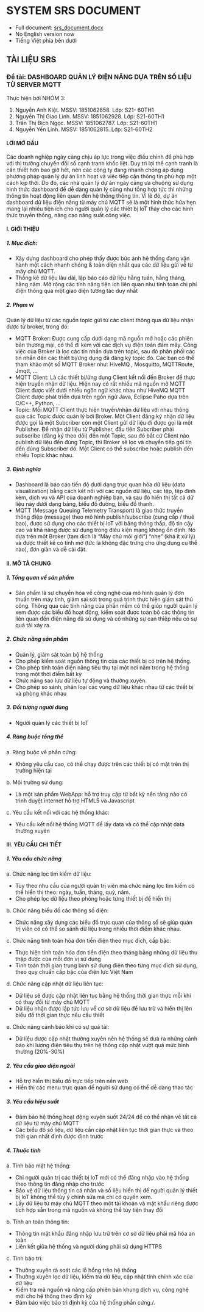# SYSTEM SRS DOCUMENT

* Full document: [srs_document.docx](/document/srs-document.docx)
* No English version now
* Tiếng Việt phía bên dưới

## TÀI LIỆU SRS

### Đề tài: DASHBOARD QUẢN LÝ ĐIỆN NĂNG DỰA TRÊN SỐ LIỆU TỪ SERVER MQTT

Thực hiện bởi NHÓM 3:

1. Nguyễn Anh Kiệt. MSSV: 1851062658. Lớp: S21- 60TH1
2. Nguyễn Thị Giao Linh. MSSV: 1851062928. Lớp: S21-60TH1
3. Trần Thị Bích Ngọc. MSSV: 1851062787. Lớp: S21-60TH1
4. Nguyễn Yến Linh. MSSV: 1851062815. Lớp: S21-60TH2

#### LỜI MỞ ĐẦU

Các doanh nghiệp ngày càng chịu áp lực trong việc điều chỉnh để phù hợp với thị trường chuyển đổi số cạnh tranh khốc liệt. Duy trì lợi thế cạnh tranh là cần thiết hơn bao giờ hết, nên các công ty đang nhanh chóng áp dụng phương pháp quản lý dự án linh hoạt và việc tiếp cận thông tin phù hợp một cách kịp thời. Do đó, các nhà quản lý dự án ngày càng ưa chuộng sử dụng hình thức dashboard để dễ dàng quản lý cũng như tổng hợp tức thì những thông tin hoạt động liên quan đến hệ thống thông tin. Vì lẽ đó, dự án dashboard dữ liệu điện năng từ máy chủ MQTT sẽ là một hình thức hứa hẹn mang lại nhiều tiện ích cho người quản lý các thiết bị IoT thay cho các hình thức truyền thống, nâng cao năng suất công việc.

#### I. GIỚI THIỆU

##### 1. Mục đích:

* Xây dựng dashboard cho phép thấy được bức ảnh hệ thống đang vận hành một cách nhanh chóng & toàn diện nhất qua các dữ liệu gửi về từ máy chủ MQTT.
* Thống kê dữ liệu lâu dài, lập báo cáo dữ liệu hằng tuần, hằng tháng, hằng năm. Mở rộng các tính năng tiện ích liên quan như tính toán chi phí điện thông qua một giao diện tương tác duy nhất

##### 2. Phạm vi

Quản lý dữ liệu từ các nguồn topic gửi từ các client thông qua dữ liệu nhận được từ broker, trong đó:

* MQTT Broker: Được cung cấp dưới dạng mã nguồn mở hoặc các phiên bản thương mại, có thể đi kèm với các dịch vụ điện toán đám mây. Công việc của Broker là lọc các tin nhắn dựa trên topic, sau đó phân phối các tin nhắn đến các thiết bị/ứng dụng đã đăng ký topic đó. Các bạn có thể tham khảo một số MQTT Broker như: HiveMQ , Mosquitto, MQTTRoute, Jmqtt, … 
* MQTT Client: Là các thiết bị/ứng dụng Client kết nối đến Broker để thực hiện truyền nhận dữ liệu. Hiện nay có rất nhiều mã nguồn mở MQTT Client được viết dưới nhiều ngôn ngữ khác nhau như HiveMQ MQTT Client được phát triển dựa trên ngôn ngữ Java, Eclipse Paho dựa trên C/C++, Python, …
* Topic: Mỗi MQTT Client thực hiện truyền/nhận dữ liệu với nhau thông qua các Topic được quản lý bởi Broker. Một Client đăng ký nhận dữ liệu được gọi là một Subcriber còn một Client gửi dữ liệu đi được gọi là một Publisher. Để nhận dữ liệu từ Publisher, đầu tiên Subcriber phải subscribe (đăng ký theo dõi) đến một Topic, sau đó bất cứ Client nào publish dữ liệu đến đúng Topic, thì Broker sẽ lọc và chuyển tiếp gói tin đến đúng Subscriber đó. Một Client có thể subscribe hoặc publish đến nhiều Topic khác nhau.

##### 3. Định nghĩa

* Dashboard là báo cáo tiến độ dưới dạng trực quan hóa dữ liệu (data visualization) bằng cách kết nối với các nguồn dữ liệu, các tệp, tệp đính kèm, dịch vụ và API của doanh nghiệp bạn, và sau đó hiển thị tất cả dữ liệu này dưới dạng bảng, biểu đồ đường, biểu đồ thanh.
* MQTT (Message Queuing Telemetry Transport) là giao thức truyền thông điệp (message) theo mô hình publish/subscribe (cung cấp / thuê bao), được sử dụng cho các thiết bị IoT với băng thông thấp, độ tin cậy cao và khả năng được sử dụng trong điều kiện mạng không ổn định. Nó dựa trên một Broker (tạm dịch là “Máy chủ môi giới”) “nhẹ” (khá ít xử lý) và được thiết kế có tính mở (tức là không đặc trưng cho ứng dụng cụ thể nào), đơn giản và dễ cài đặt.

#### II. MÔ TẢ CHUNG

##### 1. Tổng quan về sản phẩm

* Sản phẩm là sự chuyển hóa về công nghệ của mô hình quản lý đơn thuần trên máy tính, giảm sai sót trong quá trình thực hiện giám sát thủ công. Thông qua các tính năng của phần mềm có thể giúp người quản lý xem được các biểu đồ hoạt động, kiểm soát được toàn bộ các thông tin liên quan đến điện năng đã sử dụng và có những sự can thiệp nếu có sự quá tải xảy ra.

##### 2. Chức năng sản phẩm

* Quản lý, giám sát toàn bộ hệ thống
* Cho phép kiểm soát nguồn thông tin của các thiết bị có trên hệ thống.
* Cho phép tính toán điện năng tiêu thụ tại một nơi nằm trong hệ thống trong một thời điểm bất kỳ
* Chức năng sao lưu dữ liệu tự động và thường xuyên.
* Cho phép so sánh, phân loại các vùng dữ liệu khác nhau từ các thiết bị và phòng khác nhau

##### 3. Đối tượng người dùng

* Người quản lý các thiết bị IoT

##### 4. Ràng buộc tổng thể

a. Ràng buộc về phần cứng:

* Không yêu cầu cao, có thể chạy được trên các thiết bị có mặt trên thị trường hiện tại

b. Môi trường sử dụng:

* Là một sản phẩm WebApp: hỗ trợ truy cập từ bất kỳ nền tảng nào có trình duyệt internet hỗ trợ HTML5 và Javascript

c. Yêu cầu kết nối với các hệ thống khác:

* Yêu cầu kết nối hệ thống MQTT để lấy data và có thể cập nhật data thường xuyên

#### III. YÊU CẦU CHI TIẾT

##### 1. Yêu cầu chức năng

a. Chức năng lọc tìm kiếm dữ liệu:

* Tùy theo nhu cầu của người quản trị viên mà chức năng lọc tìm kiếm có thể hiển thị theo: ngày, tuần, tháng, quý, năm.
* Cho phép lọc dữ liệu theo phòng hoặc từng thiết bị để hiển thị

b. Chức năng biểu đồ các thông số điện:

* Chức năng xây dựng các biểu đồ trực quan của thông số sẽ giúp quản trị viên có có thể so sánh dữ liệu trong nhiều thời điểm khác nhau.

c. Chức năng tính toán hóa đơn tiền điện theo mục đích, cấp bậc:

* Thực hiện tính toán hóa đơn tiền điện theo tháng bằng những dữ liệu thu thập được của mỗi đơn vị sử dụng
* Tính toán thời gian trung bình sử dụng điện theo từng mục đích sử dụng, theo quy chuẩn cấp bậc của điện lực Việt Nam

d. Chức năng cập nhật dữ liệu liên tục:

* Dữ liệu sẽ được cập nhật liên tục bằng hệ thống thời gian thực mỗi khi có thay đổi từ máy chủ MQTT
* Dữ liệu nhận được lập tức lưu về cơ sở dữ liệu để lưu trữ và hiển thị lên biểu đồ thời gian thực nếu cầu thiết

e. Chức năng cảnh báo khi có sự quá tải:

* Dữ liệu được cập nhật thường xuyên nên hệ thống sẽ đưa ra những cảnh báo khi lượng điện tiêu thụ trên hệ thống cập nhật vượt quá mức bình thường (20%-30%)

##### 2. Yêu cầu giao diện ngoài

* Hỗ trợ hiển thị biểu đồ trực tiếp trên nền web
* Hiển thị các menu trực quan để người sử dụng có thể dễ dàng thao tác

##### 3. Yêu cầu hiệu suất

* Đảm bảo hệ thống hoạt động xuyên suốt 24/24 để có thể nhận về tất cả dữ liệu từ máy chủ MQTT
* Các biểu đồ số liệu, dữ liệu cần cập nhật liên tục thời gian thực và theo thời gian nhất định được định trước

##### 4. Thuộc tính

a. Tính bảo mật hệ thống:

* Chỉ người quản trị các thiết bị IoT mới có thể đăng nhập vào hệ thống theo thông tin đăng nhập cho trước
* Bảo vệ dữ liệu thông tin cá nhân và số liệu hiển thị để người quản lý thiết bị IoT không thể tùy ý chỉnh sửa mà chỉ có quyền xem.
* Lấy dữ liệu từ máy chủ MQTT theo một tài khoản và mật khẩu riêng được tích hợp sẵn trong mã nguồn và không thể tùy tiện thay đổi

b.  Tính an toàn thông tin:

* Thông tin mật khẩu đăng nhập lưu trữ trên cơ sở dữ liệu phải mã hóa an toàn
* Liên kết giữa hệ thống và người dùng phải sử dụng HTTPS

c. Tính bảo trì:

* Thường xuyên rà soát các lỗ hổng trên hệ thống
* Thường xuyên lọc dữ liệu, kiểm tra dữ liệu, cập nhật tính chính xác của dữ liệu
* Kiểm tra mã nguồn và nâng cấp phiên bản khung dịch vụ, công nghệ mới cho hệ thống theo định kỳ
* Đảm bảo việc bảo trì định kỳ của hệ thống phần cứng./.